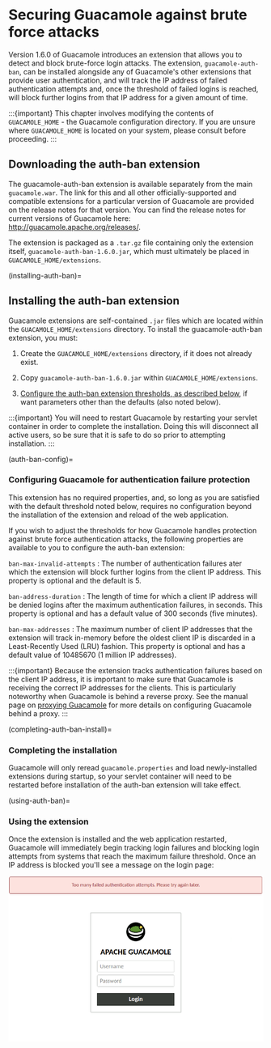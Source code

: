 Securing Guacamole against brute force attacks
==============================================

Version 1.6.0 of Guacamole introduces an extension that allows you to detect
and block brute-force login attacks. The extension, `guacamole-auth-ban`, can
be installed alongside any of Guacamole's other extensions that provide user
authentication, and will track the IP address of failed authentication attempts
and, once the threshold of failed logins is reached, will block further logins
from that IP address for a given amount of time.

:::{important}
This chapter involves modifying the contents of `GUACAMOLE_HOME` - the
Guacamole configuration directory. If you are unsure where `GUACAMOLE_HOME` is
located on your system, please consult [](configuring-guacamole) before
proceeding.
:::

Downloading the auth-ban extension
----------------------------------

The guacamole-auth-ban extension is available separately from the main
`guacamole.war`. The link for this and all other officially-supported and
compatible extensions for a particular version of Guacamole are provided on the
release notes for that version. You can find the release notes for current
versions of Guacamole here: http://guacamole.apache.org/releases/.

The extension is packaged as a `.tar.gz` file containing only the extension
itself, `guacamole-auth-ban-1.6.0.jar`, which must ultimately be placed in
`GUACAMOLE_HOME/extensions`.

(installing-auth-ban)=

Installing the auth-ban extension
---------------------------------

Guacamole extensions are self-contained `.jar` files which are located within
the `GUACAMOLE_HOME/extensions` directory. To install the guacamole-auth-ban
extension, you must:

1. Create the `GUACAMOLE_HOME/extensions` directory, if it does not already
   exist.

2. Copy `guacamole-auth-ban-1.6.0.jar` within `GUACAMOLE_HOME/extensions`.

3. [Configure the auth-ban extension thresholds, as described below](auth-ban-config),
   if want parameters other than the defaults (also noted below).

:::{important}
You will need to restart Guacamole by restarting your servlet container in
order to complete the installation. Doing this will disconnect all active
users, so be sure that it is safe to do so prior to attempting installation.
:::

(auth-ban-config)=

### Configuring Guacamole for authentication failure protection

This extension has no required properties, and, so long as you are satisfied
with the default threshold noted below, requires no configuration beyond the
installation of the extension and reload of the web application.

If you wish to adjust the thresholds for how Guacamole handles protection
against brute force authentication attacks, the following properties are
available to you to configure the auth-ban extension:

`ban-max-invalid-attempts`
: The number of authentication failures ater which the extension will block
  further logins from the client IP address. This property is optional and
  the default is 5.

`ban-address-duration`
: The length of time for which a client IP address will be denied logins
  after the maximum authentication failures, in seconds. This property is
  optional and has a default value of 300 seconds (five minutes).

`ban-max-addresses`
: The maximum number of client IP addresses that the extension will track
  in-memory before the oldest client IP is discarded in a Least-Recently
  Used (LRU) fashion. This property is optional and has a default value
  of 10485670 (1 million IP addresses).

:::{important}
Because the extension tracks authentication failures based on the client
IP address, it is important to make sure that Guacamole is receiving the
correct IP addresses for the clients. This is particularly noteworthy
when Guacamole is behind a reverse proxy. See the manual page on
[proxying Guacamole](reverse-proxy) for more details on configuring
Guacamole behind a proxy.
:::

(completing-auth-ban-install)=

### Completing the installation

Guacamole will only reread `guacamole.properties` and load newly-installed
extensions during startup, so your servlet container will need to be restarted
before installation of the auth-ban extension will take effect.

(using-auth-ban)=

### Using the extension

Once the extension is installed and the web application restarted, Guacamole
will immediately begin tracking login failures and blocking login attempts
from systems that reach the maximum failure threshold. Once an IP address is
blocked you'll see a message on the login page:

![](images/too-many-failed-logins.png)
